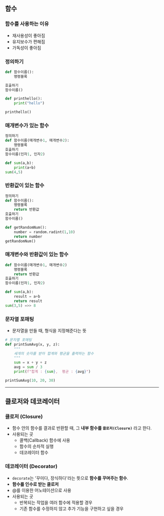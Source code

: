 ## 함수

### 함수를 사용하는 이유

- 재사용성이 좋아짐
- 유지보수가 편해짐
- 가독성이 좋아짐

### 정의하기

```python
def 함수이름():
	명령블록

호출하기
함수이름()

def printhello():
	print("hello")

printhello()
```

### 매개변수가 있는 함수

```python
정의하기
def 함수이름(매개변수1, 매개변수2):
	명령블록
호출하기
함수이름(인자1, 인자2)

def sum(a,b):
	print(a+b)
sum(4,5)
```

### 반환값이 있는 함수

```python
정의하기
def 함수이름():
	명령블록
	return 반환값
호출하기
함수이름()

def getRandomNum():
	number = random.radint(1,10)
	return number
getRandomNum()
```

### 매개변수와 반환값이 있는 함수

```python
def 함수이름(매개변수1, 매개변수2)
	명령블록
	return 반환값
호출하기
함수이름(인자1, 인자2)

def sum(a,b):
	result = a+b
	return result
sum(3,5) =>> 8
```

### 문자열 포매팅

- 문자열을 만들 때, 형식을 지정해준다는 뜻

```python
# 문자열 포매팅
def printSumAvg(x, y, z):
    """
    세개의 숫자를 받아 합계와 평균을 출력하는 함수
    """
    sum = x + y + z
    avg = sum / 3
    print(f"합계 : {sum},  평균 : {avg}")

printSumAvg(10, 20, 30)
```
---
## 클로저와 데코레이터

### 클로저 (Closure)

- 함수 안의 함수를 결과로 반환할 때, 그 **내부 함수를 `클로저(Closure)`** 라고 한다.
- 사용되는 곳
    - 콜백(Callback) 함수에 사용
    - 함수의 순차적 실행
    - 데코레이터 함수

### 데코레이터 (Decorator)

- `decorate`는 '꾸미다, 장식하다'라는 뜻으로 **함수를 꾸며주는 함수**.
- **함수를 인수로 받는 클로저**
- @를 이용한 어노테이션으로 사용
- 사용되는 곳
    - 반복되는 작업을 여러 함수에 적용할 경우
    - 기존 함수를 수정하지 않고 추가 기능을 구현하고 싶을 경우